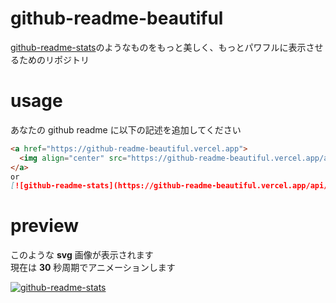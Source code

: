 # github-readme-beautiful

[github-readme-stats](https://github.com/anuraghazra/github-readme-stats)のようなものをもっと美しく、もっとパワフルに表示させるためのリポジトリ

# usage

あなたの github readme に以下の記述を追加してください

```md
<a href="https://github-readme-beautiful.vercel.app">
  <img align="center" src="https://github-readme-beautiful.vercel.app/api/profile?name=github-readme-beautiful&type=engineer&local=japan&age=20" />
</a>
or
[![github-readme-stats](https://github-readme-beautiful.vercel.app/api/profile?name=github-readme-beautiful&type=engineer&local=japan&age=20)](https://github-readme-beautiful.vercel.app)
```

# preview

このような **svg** 画像が表示されます<br>
現在は **30** 秒周期でアニメーションします

[![github-readme-stats](https://github-readme-beautiful.vercel.app/api/profile?name=github-readme-beautiful&type=engineer&local=japan&age=20)](https://github-readme-beautiful.vercel.app)

